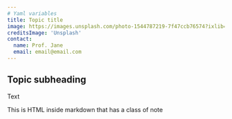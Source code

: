 ```yaml
---
# Yaml variables
title: Topic title
image: https://images.unsplash.com/photo-1544787219-7f47ccb76574?ixlib=rb-1.2.1&ixid=eyJhcHBfaWQiOjEyMDd9&auto=format&fit=crop&w=400&h=400&q=80
creditsImage: 'Unsplash'
contact:
  name: Prof. Jane
  email: email@email.com
---
```


## Topic subheading 

Text

<div class="bg-blue-500 text-white p-4 mb-4">
  This is HTML inside markdown that has a class of note
</div>

